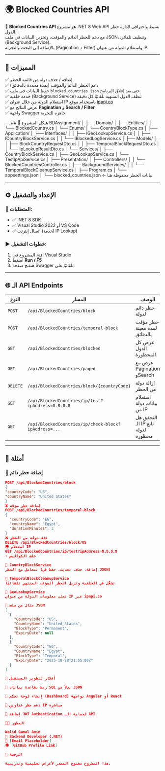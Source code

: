 # 🌍 Blocked Countries API

🚫 **Blocked Countries API** هو مشروع .NET 8 Web API بسيط واحترافي لإدارة حظر الدول،  
مع دعم للحظر الدائم والمؤقت، وتخزين البيانات في ملف JSON، وتنظيف تلقائي (Background Service)،  
بالإضافة إلى البحث والتجزئة (Pagination + Filter) واستعلام الدولة من عنوان IP.

---

## 🚀 المميزات

✅ إضافة / حذف دولة من قائمة الحظر  
✅ دعم الحظر الدائم والمؤقت (بمدة محددة بالدقائق)  
✅ حفظ البيانات في ملف `blocked_countries.json` حتى بعد إغلاق البرنامج  
✅ خدمة خلفية (Background Service) تنظف الدول المنتهية تلقائيًا كل دقيقة  
✅ استعلام الدولة من خلال عنوان IP باستخدام موقع [ipapi.co](https://ipapi.co)  
✅ عرض النتائج مع **Pagination** و **Search / Filter**  
✅ واجهة Swagger جاهزة للتجربة  

---## 🧩 هيكل المشروع
BDAssignment/
│
├── Domain/
│ ├── Entities/
│ │ └── BlockedCountry.cs
│ └── Enums/
│ └── CountryBlockType.cs
│
├── Application/
│ ├── Interfaces/
│ │ ├── IGeoLookupService.cs
│ │ ├── ICountryBlockService.cs
│ │ └── IBlockedLogService.cs
│ ├── Models/
│ │ ├── BlockCountryRequestDto.cs
│ │ ├── TemporalBlockRequestDto.cs
│ │ └── IpLookupResultDto.cs
│ └── Services/
│ ├── CountryBlockService.cs
│ ├── GeoLookupService.cs
│ └── TestIpApiService.cs
│
├── Presentation/
│ ├── Controllers/
│ │ └── BlockedCountriesController.cs
│ ├── BackgroundServices/
│ │ └── TemporalBlockCleanupService.cs
│ ├── Program.cs
│ └── appsettings.json
│
└── blocked_countries.json ← بيانات الحظر محفوظة هنا

---

## ⚙️ الإعداد والتشغيل

### 🧱 المتطلبات:
- ✅ .NET 8 SDK  
- ✅ Visual Studio 2022 أو VS Code  
- ✅ اتصال إنترنت (لخدمة IP Lookup)

### ▶️ خطوات التشغيل:
1. افتح المشروع في Visual Studio  
2. اضغط **Run / F5**  
3. هتفتح صفحة Swagger تلقائيًا على:


---

## 🌐 الـ API Endpoints

| النوع | المسار | الوصف |
|-------|--------|--------|
| `POST` | `/api/BlockedCountries/block` | حظر دائم لدولة |
| `POST` | `/api/BlockedCountries/temporal-block` | حظر مؤقت لمدة معينة بالدقائق |
| `GET` | `/api/BlockedCountries/blocked` | عرض كل الدول المحظورة |
| `GET` | `/api/BlockedCountries/paged` | عرض مع Pagination وSearch |
| `DELETE` | `/api/BlockedCountries/block/{countryCode}` | إزالة دولة من الحظر |
| `GET` | `/api/BlockedCountries/ip/test?ipAddress=8.8.8.8` | استعلام بيانات دولة من IP |
| `GET` | `/api/BlockedCountries/ip/check-block?ipAddress=...` | التحقق هل الـ IP تابع لدولة محظورة |

---

## 🧠 أمثلة

### 📌 إضافة حظر دائم
```json
POST /api/BlockedCountries/block
{
"countryCode": "US",
"countryName": "United States"
}
⏳ إضافة حظر مؤقت
POST /api/BlockedCountries/temporal-block
{
  "countryCode": "EG",
  "countryName": "Egypt",
  "durationMinutes": 2
}
❌ حذف دولة من الحظر
DELETE /api/BlockedCountries/block/US
🌍 استعلام IP
GET /api/BlockedCountries/ip/test?ipAddress=8.8.8.8
⚡ خلف الكواليس

🧩 CountryBlockService
تتعامل مع الحظر (إضافة، حذف، تحديث، حفظ في JSON)

🧩 TemporalBlockCleanupService
تشغّل في الخلفية وتزيل الحظر المؤقت المنتهي تلقائيًا

🧩 GeoLookupService
تجلب معلومات الدولة من عنوان IP عبر ipapi.co

🧾 مثال من ملف JSON
[
  {
    "CountryCode": "US",
    "CountryName": "United States",
    "BlockType": "Permanent",
    "ExpiryDate": null
  },
  {
    "CountryCode": "EG",
    "CountryName": "Egypt",
    "BlockType": "Temporal",
    "ExpiryDate": "2025-10-28T21:55:00Z"
  }
]

🧠 أفكار لتطوير المستقبل

🔹 ربط بقاعدة بيانات SQL بدلاً من JSON

🔹 إنشاء لوحة تحكم (Dashboard) بواجهة Angular أو React

🔹 دعم حظر عناوين IP مباشرة

🔹 إضافة JWT Authentication لحماية الـ API

👨‍💻 المطور

Walid Gamal Amin
💼 Backend Developer (.NET)
📧 [Email Placeholder]
🌍 [GitHub Profile Link]

🏁 الرخصة

هذا المشروع مفتوح المصدر لأغراض تعليمية وتدريبية.


